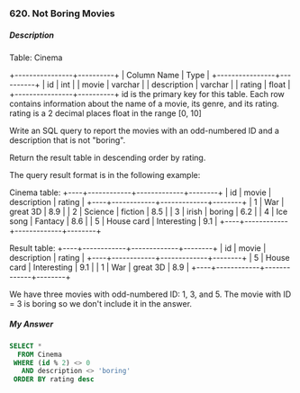 ### 620. Not Boring Movies

##### Description

Table: Cinema

+----------------+----------+
| Column Name    | Type     |
+----------------+----------+
| id             | int      |
| movie          | varchar  |
| description    | varchar  |
| rating         | float    |
+----------------+----------+
id is the primary key for this table.
Each row contains information about the name of a movie, its genre, and its rating.
rating is a 2 decimal places float in the range [0, 10]
 

Write an SQL query to report the movies with an odd-numbered ID and a description that is not "boring".

Return the result table in descending order by rating.

The query result format is in the following example:

 

Cinema table:
+----+------------+-------------+--------+
| id | movie      | description | rating |
+----+------------+-------------+--------+
| 1  | War        | great 3D    | 8.9    |
| 2  | Science    | fiction     | 8.5    |
| 3  | irish      | boring      | 6.2    |
| 4  | Ice song   | Fantacy     | 8.6    |
| 5  | House card | Interesting | 9.1    |
+----+------------+-------------+--------+

Result table:
+----+------------+-------------+--------+
| id | movie      | description | rating |
+----+------------+-------------+--------+
| 5  | House card | Interesting | 9.1    |
| 1  | War        | great 3D    | 8.9    |
+----+------------+-------------+--------+

We have three movies with odd-numbered ID: 1, 3, and 5. The movie with ID = 3 is boring so we don't include it in the answer.


##### My Answer 

```SQL
SELECT * 
  FROM Cinema
 WHERE (id % 2) <> 0 
   AND description <> 'boring'
 ORDER BY rating desc
```
